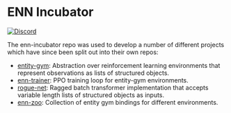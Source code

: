 # ENN Incubator

[![Discord](https://img.shields.io/discord/913497968701747270?style=flat-square)](https://discord.gg/SjVqhSW4Qf)

The enn-incubator repo was used to develop a number of different projects which have since been split out into their own repos:

- [entity-gym](https://github.com/entity-neural-network/entity-gym): Abstraction over reinforcement learning environments that represent observations as lists of structured objects.
- [enn-trainer](https://github.com/entity-neural-network/enn-trainer): PPO training loop for entity-gym environments.
- [rogue-net](https://github.com/entity-neural-network/rogue-net): Ragged batch transformer implementation that accepts variable length lists of structured objects as inputs.
- [enn-zoo](https://github.com/entity-neural-network/enn-zoo): Collection of entity gym bindings for different environments.

